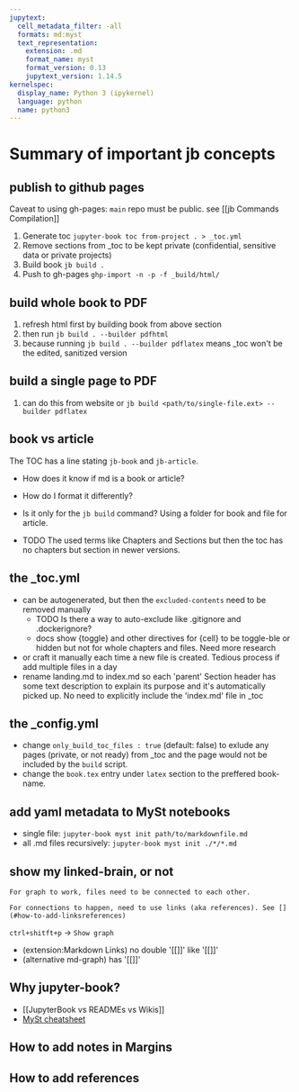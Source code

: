 ```yaml
---
jupytext:
  cell_metadata_filter: -all
  formats: md:myst
  text_representation:
    extension: .md
    format_name: myst
    format_version: 0.13
    jupytext_version: 1.14.5
kernelspec:
  display_name: Python 3 (ipykernel)
  language: python
  name: python3
---
```


# Summary of important jb concepts

## publish to github pages

Caveat to using gh-pages: `main` repo must be public. see [[jb Commands Compilation]]

1. Generate toc `jupyter-book toc from-project . > _toc.yml`
1. Remove sections from _toc to be kept private (confidential, sensitive data or private projects)
1. Build book `jb build .`
1. Push to gh-pages `ghp-import -n -p -f _build/html/`

## build whole book to PDF

1. refresh html first by building book from above section
1. then run `jb build . --builder pdfhtml`
1. because running `jb build . --builder pdflatex` means _toc won't be the edited, sanitized version

## build a single page to PDF

1. can do this from website or `jb build <path/to/single-file.ext> --builder pdflatex`

## book vs article

The TOC has a line stating `jb-book` and `jb-article`. 
- How does it know if md is a book or article? 
- How do I format it differently?
- Is it only for the `jb build` command? Using a folder for book and file for article.

- TODO The used terms like Chapters and Sections but then the toc has no chapters but section in newer versions.

## the _toc.yml

- can be autogenerated, but then the `excluded-contents` need to be removed manually
  - TODO Is there a way to auto-exclude like .gitignore and .dockerignore?
  - docs show {toggle} and other directives for {cell} to be toggle-ble or hidden but not for whole chapters and files. Need more research
- or craft it manually each time a new file is created. Tedious process if add multiple files in a day
- rename landing.md to index.md so each 'parent' Section header has some text description to explain its purpose and it's automatically picked up. No need to explicitly include the 'index.md' file in _toc

## the _config.yml

- change `only_build_toc_files : true` (default: false) to exlude any pages (private, or not ready) from _toc and the page would not be included by the `build` script.
- change the `book.tex` entry under `latex` section to the preffered book-name.


## add yaml metadata to MySt notebooks

* single file: `jupyter-book myst init path/to/markdownfile.md`
* all .md files recursively: `jupyter-book myst init ./*/*.md`


## show my linked-brain, or not

```{important}
For graph to work, files need to be connected to each other.

For connections to happen, need to use links (aka references). See [](#how-to-add-linksreferences)
```

`ctrl+shitft+p` -> `Show graph`
* (extension:Markdown Links) no double '[[]]' like '[[<filename-in-this-book>]]'
* (alternative md-graph) has '[[]]'

## Why jupyter-book?

* [[JupyterBook vs READMEs vs Wikis]]
* [MySt cheatsheet](https://jupyterbook.org/en/stable/reference/cheatsheet.html)

## How to add notes in Margins

[](marginalia)

## How to add references

[](jupyterbook-vs#ways-of-linking-in-jupyterbook)